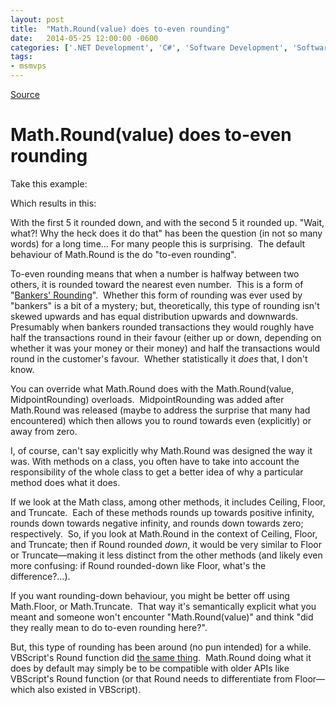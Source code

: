 ```yaml
---
layout: post
title:  "Math.Round(value) does to-even rounding"
date:   2014-05-25 12:00:00 -0600
categories: ['.NET Development', 'C#', 'Software Development', 'Software Development Guidance']
tags:
- msmvps
---
```

[Source](http://pr-blog.azurewebsites.net/2014/05/26/math-roundvalue-does-to-even-rounding/ "Permalink to Math.Round(value) does to-even rounding")

# Math.Round(value) does to-even rounding

Take this example:

Which results in this:

With the first 5 it rounded down, and with the second 5 it rounded up. "Wait, what?! Why the heck does it do that" has been the question (in not so many words) for a long time… For many people this is surprising.  The default behaviour of Math.Round is the do "to-even rounding".

To-even rounding means that when a number is halfway between two others, it is rounded toward the nearest even number.  This is a form of "[Bankers' Rounding][1]".  Whether this form of rounding was ever used by "bankers" is a bit of a mystery; but, theoretically, this type of rounding isn't skewed upwards and has equal distribution upwards and downwards.  Presumably when bankers rounded transactions they would roughly have half the transactions round in their favour (either up or down, depending on whether it was your money or their money) and half the transactions would round in the customer's favour.  Whether statistically it *does* that, I don't know.

You can override what Math.Round does with the Math.Round(value, MidpointRounding) overloads.  MidpointRounding was added after Math.Round was released (maybe to address the surprise that many had encountered) which then allows you to round towards even (explicitly) or away from zero.

I, of course, can't say explicitly why Math.Round was designed the way it was. With methods on a class, you often have to take into account the responsibility of the whole class to get a better idea of why a particular method does what it does.

If we look at the Math class, among other methods, it includes Ceiling, Floor, and Truncate.  Each of these methods rounds up towards positive infinity, rounds down towards negative infinity, and rounds down towards zero; respectively.  So, if you look at Math.Round in the context of Ceiling, Floor, and Truncate; then if Round rounded *down*, it would be very similar to Floor or Truncate—making it less distinct from the other methods (and likely even more confusing: if Round rounded-down like Floor, what's the difference?…).  

If you want rounding-down behaviour, you might be better off using Math.Floor, or Math.Truncate.  That way it's semantically explicit what you meant and someone won't encounter "Math.Round(value)" and think "did they really mean to do to-even rounding here?".

But, this type of rounding has been around (no pun intended) for a while.  VBScript's Round function did [the same thing][2].  Math.Round doing what it does by default may simply be to be compatible with older APIs like VBScript's Round function (or that Round needs to differentiate from Floor—which also existed in VBScript).

[1]: http://en.wikipedia.org/wiki/Rounding#Round_half_to_even
[2]: http://blogs.msdn.com/b/ericlippert/archive/2003/09/26/bankers-rounding.aspx

